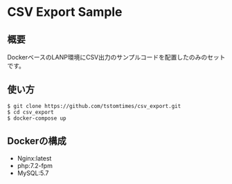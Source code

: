 # CSV Export Sample

## 概要
DockerベースのLANP環境にCSV出力のサンプルコードを配置したのみのセットです。

## 使い方
```
$ git clone https://github.com/tstomtimes/csv_export.git
$ cd csv_export
$ docker-compose up
```
## Dockerの構成
- Nginx:latest
- php:7.2-fpm
- MySQL:5.7
